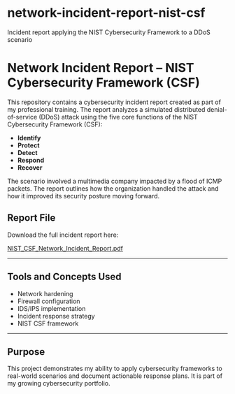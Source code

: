 # network-incident-report-nist-csf
Incident report applying the NIST Cybersecurity Framework to a DDoS scenario
# Network Incident Report – NIST Cybersecurity Framework (CSF)

This repository contains a cybersecurity incident report created as part of my professional training. The report analyzes a simulated distributed denial-of-service (DDoS) attack using the five core functions of the NIST Cybersecurity Framework (CSF):

- **Identify**
- **Protect**
- **Detect**
- **Respond**
- **Recover**

The scenario involved a multimedia company impacted by a flood of ICMP packets. The report outlines how the organization handled the attack and how it improved its security posture moving forward.

## Report File

Download the full incident report here:

 [NIST_CSF_Network_Incident_Report.pdf](./NIST_CSF_Network_Incident_Report.pdf)

---

## Tools and Concepts Used
- Network hardening
- Firewall configuration
- IDS/IPS implementation
- Incident response strategy
- NIST CSF framework

---

## Purpose

This project demonstrates my ability to apply cybersecurity frameworks to real-world scenarios and document actionable response plans. It is part of my growing cybersecurity portfolio.
